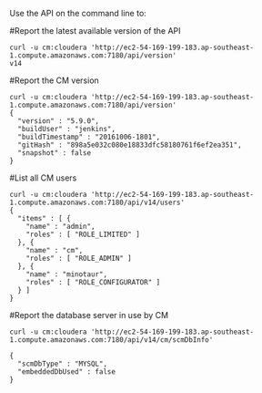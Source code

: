 Use the API on the command line to:

#Report the latest available version of the API
```
curl -u cm:cloudera 'http://ec2-54-169-199-183.ap-southeast-1.compute.amazonaws.com:7180/api/version'
v14
```

#Report the CM version
```
curl -u cm:cloudera 'http://ec2-54-169-199-183.ap-southeast-1.compute.amazonaws.com:7180/api/version'
{
  "version" : "5.9.0",
  "buildUser" : "jenkins",
  "buildTimestamp" : "20161006-1801",
  "gitHash" : "898a5e032c080e18833dfc58180761f6ef2ea351",
  "snapshot" : false
}
```

#List all CM users
```
curl -u cm:cloudera 'http://ec2-54-169-199-183.ap-southeast-1.compute.amazonaws.com:7180/api/v14/users'
{
  "items" : [ {
    "name" : "admin",
    "roles" : [ "ROLE_LIMITED" ]
  }, {
    "name" : "cm",
    "roles" : [ "ROLE_ADMIN" ]
  }, {
    "name" : "minotaur",
    "roles" : [ "ROLE_CONFIGURATOR" ]
  } ]
}
```

#Report the database server in use by CM
```
curl -u cm:cloudera 'http://ec2-54-169-199-183.ap-southeast-1.compute.amazonaws.com:7180/api/v14/cm/scmDbInfo'

{
  "scmDbType" : "MYSQL",
  "embeddedDbUsed" : false
}
```
